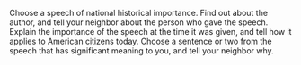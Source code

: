 Choose a speech of national historical importance. Find out about the author, and tell your neighbor about the person who gave the speech. Explain the importance of the speech at the time it was given, and tell how it applies to American citizens today. Choose a sentence or two from the speech that has significant meaning to you, and tell your neighbor why.

